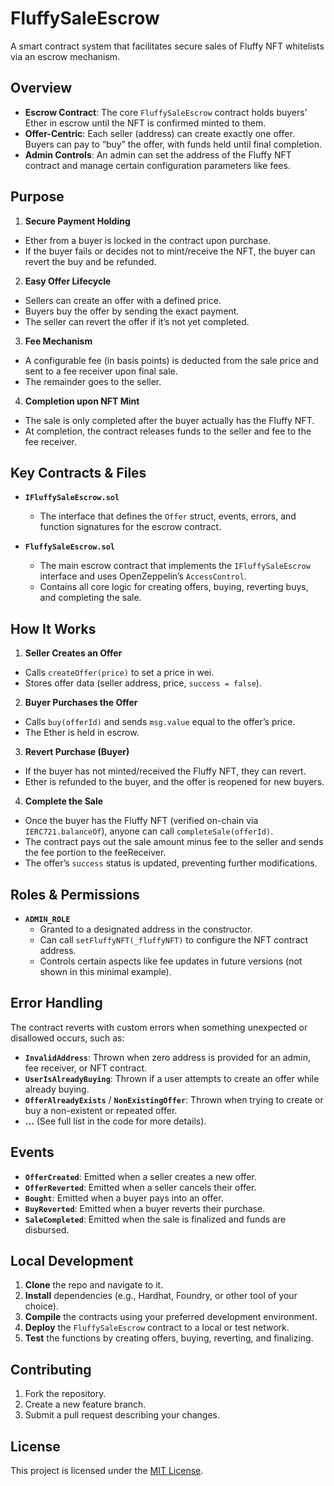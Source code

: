 # FluffySaleEscrow

A smart contract system that facilitates secure sales of Fluffy NFT whitelists via an escrow mechanism.

## Overview

- **Escrow Contract**: The core `FluffySaleEscrow` contract holds buyers’ Ether in escrow until the NFT is confirmed minted to them.
- **Offer-Centric**: Each seller (address) can create exactly one offer. Buyers can pay to “buy” the offer, with funds held until final completion.
- **Admin Controls**: An admin can set the address of the Fluffy NFT contract and manage certain configuration parameters like fees.

## Purpose

1. **Secure Payment Holding**
  - Ether from a buyer is locked in the contract upon purchase.
  - If the buyer fails or decides not to mint/receive the NFT, the buyer can revert the buy and be refunded.

2. **Easy Offer Lifecycle**
  - Sellers can create an offer with a defined price.
  - Buyers buy the offer by sending the exact payment.
  - The seller can revert the offer if it’s not yet completed.

3. **Fee Mechanism**
  - A configurable fee (in basis points) is deducted from the sale price and sent to a fee receiver upon final sale.
  - The remainder goes to the seller.

4. **Completion upon NFT Mint**
  - The sale is only completed after the buyer actually has the Fluffy NFT.
  - At completion, the contract releases funds to the seller and fee to the fee receiver.

## Key Contracts & Files

- **`IFluffySaleEscrow.sol`**
  - The interface that defines the `Offer` struct, events, errors, and function signatures for the escrow contract.

- **`FluffySaleEscrow.sol`**
  - The main escrow contract that implements the `IFluffySaleEscrow` interface and uses OpenZeppelin’s `AccessControl`.
  - Contains all core logic for creating offers, buying, reverting buys, and completing the sale.

## How It Works

1. **Seller Creates an Offer**
  - Calls `createOffer(price)` to set a price in wei.
  - Stores offer data (seller address, price, `success = false`).

2. **Buyer Purchases the Offer**
  - Calls `buy(offerId)` and sends `msg.value` equal to the offer’s price.
  - The Ether is held in escrow.

3. **Revert Purchase (Buyer)**
  - If the buyer has not minted/received the Fluffy NFT, they can revert.
  - Ether is refunded to the buyer, and the offer is reopened for new buyers.

4. **Complete the Sale**
  - Once the buyer has the Fluffy NFT (verified on-chain via `IERC721.balanceOf`), anyone can call `completeSale(offerId)`.
  - The contract pays out the sale amount minus fee to the seller and sends the fee portion to the feeReceiver.
  - The offer’s `success` status is updated, preventing further modifications.

## Roles & Permissions

- **`ADMIN_ROLE`**
  - Granted to a designated address in the constructor.
  - Can call `setFluffyNFT(_fluffyNFT)` to configure the NFT contract address.
  - Controls certain aspects like fee updates in future versions (not shown in this minimal example).

## Error Handling

The contract reverts with custom errors when something unexpected or disallowed occurs, such as:

- **`InvalidAddress`**: Thrown when zero address is provided for an admin, fee receiver, or NFT contract.
- **`UserIsAlreadyBuying`**: Thrown if a user attempts to create an offer while already buying.
- **`OfferAlreadyExists`** / **`NonExistingOffer`**: Thrown when trying to create or buy a non-existent or repeated offer.
- **...** (See full list in the code for more details).

## Events

- **`OfferCreated`**: Emitted when a seller creates a new offer.
- **`OfferReverted`**: Emitted when a seller cancels their offer.
- **`Bought`**: Emitted when a buyer pays into an offer.
- **`BuyReverted`**: Emitted when a buyer reverts their purchase.
- **`SaleCompleted`**: Emitted when the sale is finalized and funds are disbursed.

## Local Development

1. **Clone** the repo and navigate to it.
2. **Install** dependencies (e.g., Hardhat, Foundry, or other tool of your choice).
3. **Compile** the contracts using your preferred development environment.
4. **Deploy** the `FluffySaleEscrow` contract to a local or test network.
5. **Test** the functions by creating offers, buying, reverting, and finalizing.

## Contributing

1. Fork the repository.
2. Create a new feature branch.
3. Submit a pull request describing your changes.

## License

This project is licensed under the [MIT License](LICENSE).
